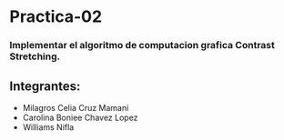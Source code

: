 # Practica-02

### Implementar el algoritmo de computacion grafica Contrast Stretching.

## Integrantes:

* Milagros Celia Cruz Mamani
* Carolina Boniee Chavez Lopez
* Williams Nifla
